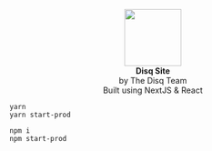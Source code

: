 <p align="center">
  <img width="100" height="100" src="https://disq.me/9oqWP.png">
  <br/>
  <b>Disq Site</b>
  <br/>
  by The Disq Team<br/>
  Built using NextJS & React
</p>

```
yarn
yarn start-prod

npm i
npm start-prod
```

